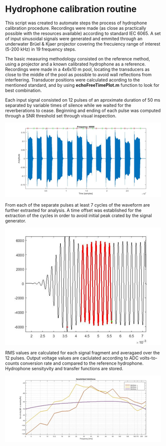 # Hydrophone calibration routine

This script was created to automate steps the process of hydrophone calibration procedure. Recordings were made (as close as practically possible with the resources available) according to standard IEC 6065. A set of input sinusoidal signals were generated and emmited through an underwater Brüel & Kjaer projector covering the frecuiency range of interest (5-200 kHz) in 19 frequency steps.

The basic measuring methodology consisted on the reference method, using a projector and a known calibrated hydrophone as a reference. Recordings were made in a 4x6x10 m pool, locating the transducers as close to the middle of the pool as possible to avoid wall reflections from interfeering. Transducer positions were calculated acording to the mentioned standard, and by using **echoFreeTimePlot.m** function to look for best combination.

Each input signal consisted on 12 pulses of an aproximate duration of 50 ms separated by variable times of silence while we waited for the reverberations to cease. Beginning and ending of each pulse was computed through a SNR threshold set through visual inspection.

![Pulses](/example-40khz-pulses.jpg)

From each of the separate pulses at least 7 cycles of the waveform are further extraxted for analysis. A time offset was established for the extraction of the cycles in order to avoid initial peak crated by the signal generator.

![Cycles](/example-cycles-extraction.jpg)

RMS values are calculated for each signal fragment and averagaed over the 12 pulses. Output voltage values are caclulated according to ADC volts-to-counts conversion rate and compared to the reference hydrophone. Hydrophone sensityvity and transfer functions are stored. 

![Sensitivity](/example-output-sensitivity.jpg)
